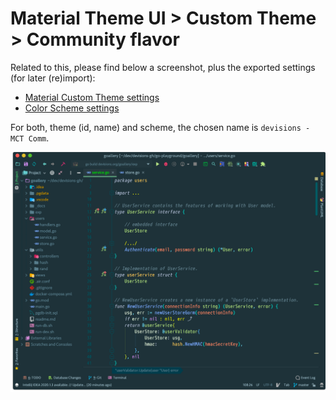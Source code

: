 # Material Theme UI > Custom Theme > Community flavor

Related to this, please find below a screenshot, plus the exported settings (for later (re)import):

- [Material Custom Theme settings](devisions%20-%20MCT%20Comm.xml)
- [Color Scheme settings](devisions%20-%20MCT%20Comm.icls)

For both, theme (id, name) and scheme, the chosen name is `devisions - MCT Comm`.

![sample](./devisions%20-%20MCT%20Comm.png)
